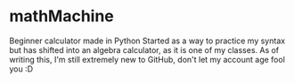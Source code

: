 # mathMachine
Beginner calculator made in Python
Started as a way to practice my syntax but has shifted into an algebra calculator, as it is one of my classes.
As of writing this, I'm still extremely new to GitHub, don't let my account age fool you :D
